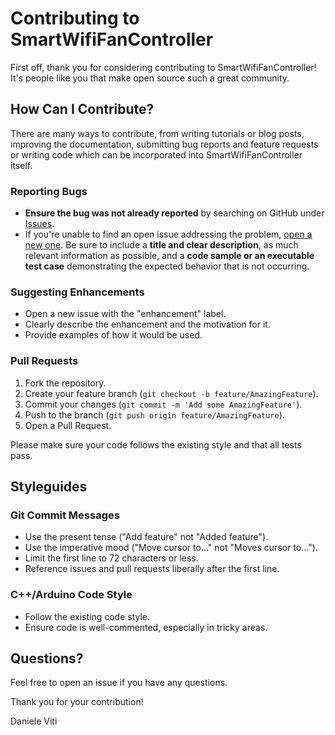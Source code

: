 # Contributing to SmartWifiFanController

First off, thank you for considering contributing to SmartWifiFanController! It's people like you that make open source such a great community.

## How Can I Contribute?

There are many ways to contribute, from writing tutorials or blog posts, improving the documentation, submitting bug reports and feature requests or writing code which can be incorporated into SmartWifiFanController itself.

### Reporting Bugs

-   **Ensure the bug was not already reported** by searching on GitHub under [Issues](https://github.com/dnviti/SmartWifiFanController/issues).
-   If you're unable to find an open issue addressing the problem, [open a new one](https://github.com/dnviti/SmartWifiFanController/issues/new). Be sure to include a **title and clear description**, as much relevant information as possible, and a **code sample or an executable test case** demonstrating the expected behavior that is not occurring.

### Suggesting Enhancements

-   Open a new issue with the "enhancement" label.
-   Clearly describe the enhancement and the motivation for it.
-   Provide examples of how it would be used.

### Pull Requests

1.  Fork the repository.
2.  Create your feature branch (`git checkout -b feature/AmazingFeature`).
3.  Commit your changes (`git commit -m 'Add some AmazingFeature'`).
4.  Push to the branch (`git push origin feature/AmazingFeature`).
5.  Open a Pull Request.

Please make sure your code follows the existing style and that all tests pass.

## Styleguides

### Git Commit Messages

-   Use the present tense ("Add feature" not "Added feature").
-   Use the imperative mood ("Move cursor to..." not "Moves cursor to...").
-   Limit the first line to 72 characters or less.
-   Reference issues and pull requests liberally after the first line.

### C++/Arduino Code Style

-   Follow the existing code style.
-   Ensure code is well-commented, especially in tricky areas.

## Questions?

Feel free to open an issue if you have any questions.

Thank you for your contribution!

Daniele Viti